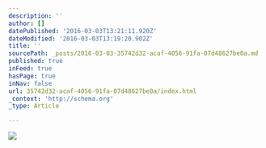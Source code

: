 ```yaml
---
description: ''
author: []
datePublished: '2016-03-03T13:21:11.920Z'
dateModified: '2016-03-03T13:19:20.902Z'
title: ''
sourcePath: _posts/2016-03-03-35742d32-acaf-4056-91fa-07d48627be0a.md
published: true
inFeed: true
hasPage: true
inNav: false
url: 35742d32-acaf-4056-91fa-07d48627be0a/index.html
_context: 'http://schema.org'
_type: Article

---
```

![](https://the-grid-user-content.s3-us-west-2.amazonaws.com/9e8e8a56-cd4c-4ca9-9eca-afa7e6bb67fe.png)